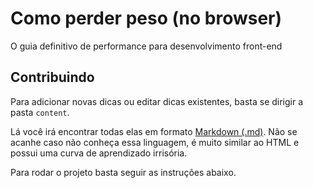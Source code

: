 # Como perder peso (no browser)

O guia definitivo de performance para desenvolvimento front-end

## Contribuindo

Para adicionar novas dicas ou editar dicas existentes, basta se dirigir a pasta `content`. 

Lá você irá encontrar todas elas em formato [Markdown (.md)](http://pt.wikipedia.org/wiki/Markdown). Não se acanhe caso não conheça essa linguagem, é muito similar ao HTML e possui uma curva de aprendizado irrisória.

Para rodar o projeto basta seguir as instruções abaixo.